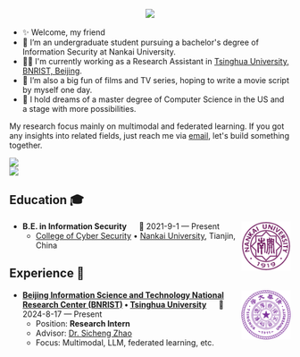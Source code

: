<p align="center">
  <img src="https://readme-typing-svg.demolab.com/?lines=👋+I'm+ErwinZhou;Welcome+to+my+Rivendell" />
</p>

- ✨ Welcome, my friend
- 🌱 I’m an undergraduate student pursuing a bachelor's degree of Information Security at Nankai University.
- 👨‍💻 I'm currently working as a Research Assistant in [Tsinghua University, BNRIST, Beijing](https://www.bnrist.tsinghua.edu.cn/bnristen/).
- 💞️ I’m also a big fun of films and TV series, hoping to write a movie script by myself one day.
- 🔭 I hold dreams of a master degree of Computer Science in the US and a stage with more possibilities.

My research focus mainly on multimodal and federated learning. If you got any insights into related fields, just reach me via [email](ErwinZhou@outlook.com), let's build something together.
<div style="text-align: center;">
  <img src="https://github-readme-stats.vercel.app/api?username=ErwinZhou&show_icons=true&theme=tokyonight" style="display: block; margin: 0 auto;" />
  <img src="https://github-readme-stats.vercel.app/api/top-langs/?username=ErwinZhou&hide_progress=true" style="display: block; margin: 0 auto;" />
  
</div>


Education 🎓
------  
<img align="right" width="88" src="https://github.com/ErwinZhou/ErwinZhou.github.io/blob/main/images/Nankai.png" />

- **B.E. in Information Security** &emsp; 📌 2021-9-1 — Present
  - [College of Cyber Security](https://encyber.nankai.edu.cn/) • [Nankai University](https://en.nankai.edu.cn/), Tianjin, China


Experience 💼
------
<img align="right" width="88" src="https://github.com/ErwinZhou/ErwinZhou.github.io/blob/main/images/TsingHua.png" />

- **[Beijing Information Science and Technology National Research Center (BNRIST)](https://www.bnrist.tsinghua.edu.cn/bnristen/) • [Tsinghua University](https://www.tsinghua.edu.cn/en/)** &emsp; 📌 2024-8-17 — Present
  - Position: **Research Intern**
  - Advisor: [Dr. Sicheng Zhao](https://sites.google.com/view/schzhao)
  - Focus: Multimodal, LLM, federated learning, etc.

<!---
ErwinZhou/ErwinZhou is a ✨ special ✨ repository because its `README.md` (this file) appears on your GitHub profile.
You can click the Preview link to take a look at your changes.
--->
